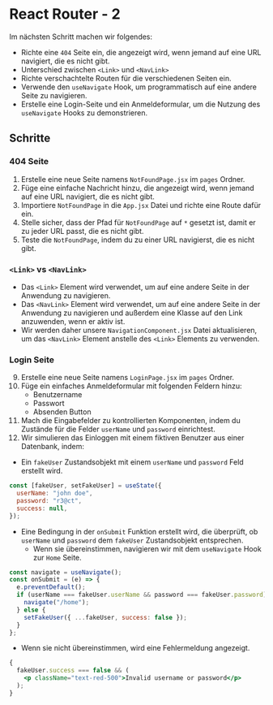 # React Router - 2

Im nächsten Schritt machen wir folgendes:

- Richte eine `404` Seite ein, die angezeigt wird, wenn jemand auf eine URL navigiert, die es nicht gibt.
- Unterschied zwischen `<Link>` und `<NavLink>`
- Richte verschachtelte Routen für die verschiedenen Seiten ein.
- Verwende den `useNavigate` Hook, um programmatisch auf eine andere Seite zu navigieren.
- Erstelle eine Login-Seite und ein Anmeldeformular, um die Nutzung des `useNavigate` Hooks zu demonstrieren.

## Schritte

### 404 Seite

1. Erstelle eine neue Seite namens `NotFoundPage.jsx` im `pages` Ordner.
2. Füge eine einfache Nachricht hinzu, die angezeigt wird, wenn jemand auf eine URL navigiert, die es nicht gibt.
3. Importiere `NotFoundPage` in die `App.jsx` Datei und richte eine Route dafür ein.
4. Stelle sicher, dass der Pfad für `NotFoundPage` auf `*` gesetzt ist, damit er zu jeder URL passt, die es nicht gibt.
5. Teste die `NotFoundPage`, indem du zu einer URL navigierst, die es nicht gibt.

### `<Link>` vs `<NavLink>`

- Das `<Link>` Element wird verwendet, um auf eine andere Seite in der Anwendung zu navigieren.
- Das `<NavLink>` Element wird verwendet, um auf eine andere Seite in der Anwendung zu navigieren und außerdem eine Klasse auf den Link anzuwenden, wenn er aktiv ist.
- Wir werden daher unsere `NavigationComponent.jsx` Datei aktualisieren, um das `<NavLink>` Element anstelle des `<Link>` Elements zu verwenden.

### Login Seite

9. Erstelle eine neue Seite namens `LoginPage.jsx` im `pages` Ordner.
10. Füge ein einfaches Anmeldeformular mit folgenden Feldern hinzu:
    - Benutzername
    - Passwort
    - Absenden Button
11. Mach die Eingabefelder zu kontrollierten Komponenten, indem du Zustände für die Felder `userName` und `password` einrichtest.
12. Wir simulieren das Einloggen mit einem fiktiven Benutzer aus einer Datenbank, indem:

- Ein `fakeUser` Zustandsobjekt mit einem `userName` und `password` Feld erstellt wird.

```javascript
const [fakeUser, setFakeUser] = useState({
  userName: "john doe",
  password: "r3@ct",
  success: null,
});
```

- Eine Bedingung in der `onSubmit` Funktion erstellt wird, die überprüft, ob `userName` und `password` dem `fakeUser` Zustandsobjekt entsprechen.
  - Wenn sie übereinstimmen, navigieren wir mit dem `useNavigate` Hook zur `Home` Seite.

```javascript
const navigate = useNavigate();
const onSubmit = (e) => {
  e.preventDefault();
  if (userName === fakeUser.userName && password === fakeUser.password) {
    navigate("/home");
  } else {
    setFakeUser({ ...fakeUser, success: false });
  }
};
```

- Wenn sie nicht übereinstimmen, wird eine Fehlermeldung angezeigt.

```jsx
{
  fakeUser.success === false && (
    <p className="text-red-500">Invalid username or password</p>
  );
}
```
